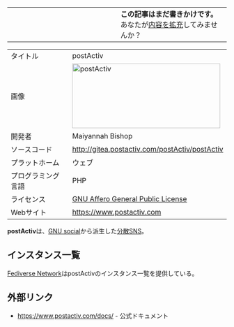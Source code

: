 <div>

<table>
<colgroup>
<col style="width: 50%" />
<col style="width: 50%" />
</colgroup>
<tbody>
<tr class="odd">
<td></td>
<td><strong>この記事はまだ書きかけです。</strong>
<div>
あなたが<a href="https://ja.mstdn.wiki/PostActiv&amp;action=edit" rel="nofollow">内容を拡充</a>してみませんか？
</div></td>
</tr>
</tbody>
</table>

|                    |                                                                                                                                                                |
|--------------------|----------------------------------------------------------------------------------------------------------------------------------------------------------------|
| タイトル           | postActiv                                                                                                                                                      |
| 画像               | [<img src="/images/2/27/PostActiv_logo.png" width="340" height="148" alt="postActiv" />](/%E3%83%95%E3%82%A1%E3%82%A4%E3%83%AB:PostActiv_logo.png "postActiv") |
| 開発者             | Maiyannah Bishop                                                                                                                                               |
| ソースコード       | <a href="http://gitea.postactiv.com/postActiv/postActiv" rel="nofollow">http://gitea.postactiv.com/postActiv/postActiv</a>                                     |
| プラットホーム     | ウェブ                                                                                                                                                         |
| プログラミング言語 | PHP                                                                                                                                                            |
| ライセンス         | [GNU Affero General Public License](/GNU_Affero_General_Public_License "GNU Affero General Public License")                                                    |
| Webサイト          | <a href="https://www.postactiv.com" rel="nofollow">https://www.postactiv.com</a>                                                                               |

  
**postActiv**は、[GNU social](/GNU_social "GNU social")から派生した[分散SNS](/%E5%88%86%E6%95%A3SNS "分散SNS")。

## インスタンス一覧

[Fediverse Network](/Fediverse_Network "Fediverse Network")はpostActivのインスタンス一覧を提供している。

## 外部リンク

-   <a href="https://www.postactiv.com/docs/" rel="nofollow">https://www.postactiv.com/docs/</a> - 公式ドキュメント

</div>
